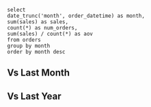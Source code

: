 <script>
    import { formatValue as fmt } from '$lib/modules/formatting.js';
    import KPIRow from '$lib/viz/KPIRow.svelte';
</script>


```orders
select
date_trunc('month', order_datetime) as month,
sum(sales) as sales,
count(*) as num_orders,
sum(sales) / count(*) as aov
from orders
group by month
order by month desc
```

<DataTable data={orders}/>

<DataTable data={orders}>
    <Column id=sales/>
</DataTable>


## Vs Last Month
<KPITable data={orders} delta pctChange comparisonRow=1/>

## Vs Last Year
<KPITable data={orders} delta pctChange comparisonRow=12/>

<KPITable data={orders} delta pctChange comparisonRow=1>
    <KPIRow id=sales/>
    <KPIRow id=num_orders/>
    <KPIRow id=aov title="AOV" />
</KPITable>


